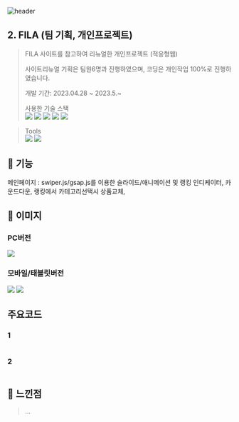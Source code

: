 ![header](https://capsule-render.vercel.app/api?type=soft&color=002053&height=120&section=header&text=FILA&fontSize=50&fontColor=fff&animation=fadeIn)

## 2. FILA (팀 기획, 개인프로젝트)
> FILA 사이트를 참고하여 리뉴얼한 개인프로젝트 (적응형웹)  
>
> 사이트리뉴얼 기획은 팀원6명과 진행하였으며, 코딩은 개인작업 100%로 진행하였습니다.  
>  
> 개발 기간: 2023.04.28 ~ 2023.5.~
>
> 사용한 기술 스택  
<a href="#!"><img src="https://img.shields.io/badge/html5-E34F26?style=flat&logo=html5&logoColor=white"/></a>
<a href="#!"><img src="https://img.shields.io/badge/css3-1572B6?style=flat&logo=css3&logoColor=white"/></a>
<a href="#!"><img src="https://img.shields.io/badge/jquery-0769AD?style=flat&logo=jquery&logoColor=white"/></a>
<a href="#!"><img src="https://img.shields.io/badge/javascript-F7DF1E?style=flat&logo=javascript&logoColor=white"/></a>
<a href="#!"><img src="https://img.shields.io/badge/swiper.js-6332F6?style=flat&logo=swiper&logoColor=white"/></a>

> Tools  
> <a href="#!"><img src="https://img.shields.io/badge/visual studio code-007ACC?style=flat&logo=visualstudiocode&logoColor=white"/></a>
> <a href="#!"><img src="https://img.shields.io/badge/github-181717?style=flat&logo=github&logoColor=white"/></a>  
## 📌 기능  
메인페이지 : swiper.js/gsap.js를 이용한 슬라이드/애니메이션 및 랭킹 인디케이터, 카운드다운, 랭킹에서 카테고리선택시 상품교체, 
## 📌 이미지
### PC버전  
  <img src=/>  
  
  
### 모바일/태블릿버전  
  <img src=/>
  <img src=/> 
  
## 주요코드  
### 1
```

```
### 2
```

```
## 📌 느낀점
> ...
